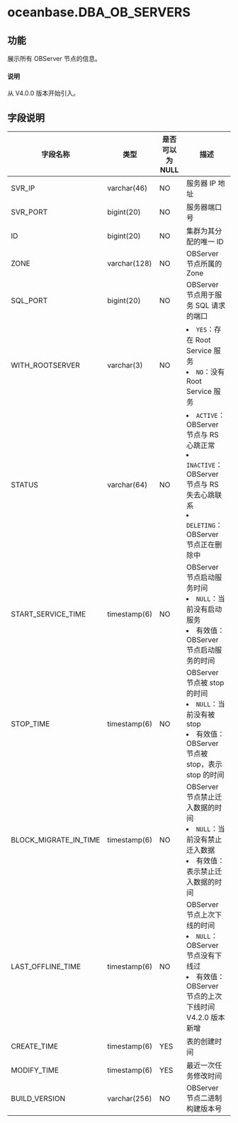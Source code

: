 # oceanbase.DBA_OB_SERVERS

## 功能

展示所有 OBServer 节点的信息。

<main id="notice" type='explain'>
  <h4>说明</h4>
  <p>从 V4.0.0 版本开始引入。</p>
</main>

## 字段说明

|         字段名称          |      类型      | 是否可以为 NULL |                        描述                        |
|-----------------------|--------------|------------|----------------------------------------------------------------------------|
| SVR_IP                | varchar(46)  | NO         | 服务器 IP 地址                                        |
| SVR_PORT              | bigint(20)   | NO         | 服务器端口号                                           |
| ID                    | bigint(20)   | NO         | 集群为其分配的唯一 ID                                     |
| ZONE                  | varchar(128) | NO         | OBServer 节点所属的 Zone                                |
| SQL_PORT              | bigint(20)   | NO         | OBServer 节点用于服务 SQL 请求的端口                          |
| WITH_ROOTSERVER       | varchar(3)   | NO         | <li> `YES`：存在 Root Service 服务   <li> `NO`：没有 Root Service 服务                                                                                |
| STATUS                | varchar(64)  | NO         | <li> `ACTIVE`：OBServer 节点与 RS 心跳正常   <li> `INACTIVE`：OBServer 节点与 RS 失去心跳联系   <li> `DELETING`：OBServer 节点正在删除中    |
| START_SERVICE_TIME    | timestamp(6) | NO         | OBServer 节点启动服务时间 <li> `NULL`：当前没有启动服务   <li> 有效值：OBServer 节点启动服务的时间                                                          |
| STOP_TIME             | timestamp(6) | NO         | OBServer 节点被 stop 的时间 <li> `NULL`：当前没有被 stop   <li> 有效值：OBServer 节点被 stop，表示 stop 的时间                                         |
| BLOCK_MIGRATE_IN_TIME | timestamp(6) | NO         | OBServer 节点禁止迁入数据的时间 <li> `NULL`：当前没有禁止迁入数据   <li> 有效值：表示禁止迁入数据的时间                                                          |
| LAST_OFFLINE_TIME     | timestamp(6) | NO         | OBServer 节点上次下线的时间 <li> `NULL`：OBServer 节点没有下线过   <li> 有效值：OBServer 节点的上次下线时间 <br> V4.2.0 版本新增                                                 |
|CREATE_TIME            | timestamp(6) | YES        |表的创建时间|
|MODIFY_TIME            | timestamp(6) | YES        |最近一次任务修改时间|
| BUILD_VERSION         | varchar(256) | NO         | OBServer 节点二进制构建版本号      |
